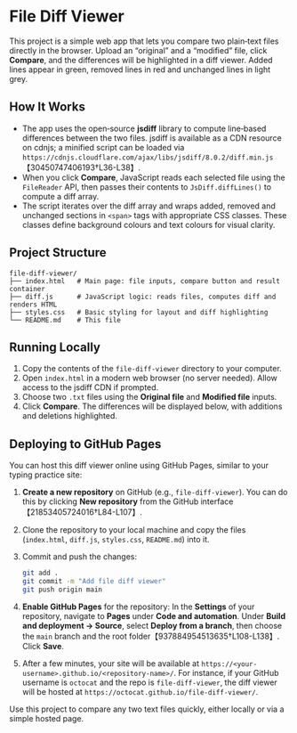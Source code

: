 # File Diff Viewer

This project is a simple web app that lets you compare two plain‑text files directly in the browser. Upload an “original” and a “modified” file, click **Compare**, and the differences will be highlighted in a diff viewer. Added lines appear in green, removed lines in red and unchanged lines in light grey.

## How It Works

- The app uses the open‑source **jsdiff** library to compute line‑based differences between the two files. jsdiff is available as a CDN resource on cdnjs; a minified script can be loaded via `https://cdnjs.cloudflare.com/ajax/libs/jsdiff/8.0.2/diff.min.js`【30450747406193†L36-L38】.
- When you click **Compare**, JavaScript reads each selected file using the `FileReader` API, then passes their contents to `JsDiff.diffLines()` to compute a diff array.
- The script iterates over the diff array and wraps added, removed and unchanged sections in `<span>` tags with appropriate CSS classes. These classes define background colours and text colours for visual clarity.

## Project Structure

```
file-diff-viewer/
├── index.html   # Main page: file inputs, compare button and result container
├── diff.js      # JavaScript logic: reads files, computes diff and renders HTML
├── styles.css   # Basic styling for layout and diff highlighting
└── README.md    # This file
```

## Running Locally

1. Copy the contents of the `file-diff-viewer` directory to your computer.
2. Open `index.html` in a modern web browser (no server needed). Allow access to the jsdiff CDN if prompted.
3. Choose two `.txt` files using the **Original file** and **Modified file** inputs.
4. Click **Compare**. The differences will be displayed below, with additions and deletions highlighted.

## Deploying to GitHub Pages

You can host this diff viewer online using GitHub Pages, similar to your typing practice site:

1. **Create a new repository** on GitHub (e.g., `file-diff-viewer`). You can do this by clicking **New repository** from the GitHub interface【21853405724016†L84-L107】.
2. Clone the repository to your local machine and copy the files (`index.html`, `diff.js`, `styles.css`, `README.md`) into it.
3. Commit and push the changes:

   ```sh
   git add .
   git commit -m "Add file diff viewer"
   git push origin main
   ```

4. **Enable GitHub Pages** for the repository: In the **Settings** of your repository, navigate to **Pages** under **Code and automation**. Under **Build and deployment → Source**, select **Deploy from a branch**, then choose the `main` branch and the root folder【937884954513635†L108-L138】. Click **Save**.
5. After a few minutes, your site will be available at `https://<your-username>.github.io/<repository-name>/`. For instance, if your GitHub username is `octocat` and the repo is `file-diff-viewer`, the diff viewer will be hosted at `https://octocat.github.io/file-diff-viewer/`.

Use this project to compare any two text files quickly, either locally or via a simple hosted page.
